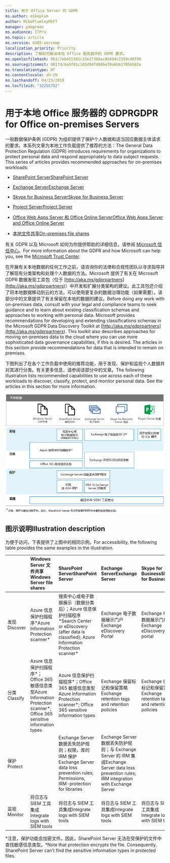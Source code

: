```yaml
---
title: 用于 Office Server 的 GDPR
ms.author: mikeplum
author: MikePlumleyMSFT
manager: pamgreen
ms.audience: ITPro
ms.topic: article
ms.service: O365-seccomp
localization_priority: Priority
description: 了解如何解决本地 Office 服务器中的 GDPR 要求。
ms.openlocfilehash: 9b1c7eb4313d1c33e273b6ac0d494c2359c40f00
ms.sourcegitcommit: 0017dc6a5f81c165d9dfd88be39a6bb17856582e
ms.translationtype: HT
ms.contentlocale: zh-CN
ms.lasthandoff: 04/23/2019
ms.locfileid: "32255752"
---
```

# <a name="gdpr-for-office-on-premises-servers"></a><span data-ttu-id="f1773-103">用于本地 Office 服务器的 GDPR</span><span class="sxs-lookup"><span data-stu-id="f1773-103">GDPR for Office on-premises Servers</span></span>

<span data-ttu-id="f1773-p101">一般数据保护条例 (GDPR) 为组织提供了保护个人数据和适当回应数据主体请求的要求。本系列文章为本地工作负载提供了推荐的方法：</span><span class="sxs-lookup"><span data-stu-id="f1773-p101">The General Data Protection Regulation (GDPR) introduces requirements for organizations to protect personal data and respond appropriately to data subject requests. This series of articles provides recommended approaches for on-premises workloads:</span></span>

-   [<span data-ttu-id="f1773-106">SharePoint Server</span><span class="sxs-lookup"><span data-stu-id="f1773-106">SharePoint Server</span></span>](gdpr-for-sharepoint-server.md)

-   [<span data-ttu-id="f1773-107">Exchange Server</span><span class="sxs-lookup"><span data-stu-id="f1773-107">Exchange Server</span></span>](gdpr-for-exchange-server.md)

-   [<span data-ttu-id="f1773-108">Skype for Business Server</span><span class="sxs-lookup"><span data-stu-id="f1773-108">Skype for Business Server</span></span>](gdpr-for-skype-for-business-server.md)

-   [<span data-ttu-id="f1773-109">Project Server</span><span class="sxs-lookup"><span data-stu-id="f1773-109">Project Server</span></span>](gdpr-for-project-server.md)

-   [<span data-ttu-id="f1773-110">Office Web Apps Server 和 Office Online Server</span><span class="sxs-lookup"><span data-stu-id="f1773-110">Office Web Apps Server and Office Online Server</span></span>](gdpr-for-office-online-server.md)

-   [<span data-ttu-id="f1773-111">本地文件共享</span><span class="sxs-lookup"><span data-stu-id="f1773-111">On-premises file shares</span></span>](gdpr-for-on-premises-file-shares.md)

<span data-ttu-id="f1773-112">有关 GDPR 以及 Microsoft 如何为你提供帮助的详细信息，请参阅 [Microsoft 信任中心](https://www.microsoft.com/zh-CN/TrustCenter/Privacy/gdpr/default.aspx)。</span><span class="sxs-lookup"><span data-stu-id="f1773-112">For more information about the GDPR and how Microsoft can help you, see the [Microsoft Trust Center](https://www.microsoft.com/zh-CN/TrustCenter/Privacy/gdpr/default.aspx).</span></span>

<span data-ttu-id="f1773-p102">在开展有关本地数据的任何工作之前，请咨询你的法律和合规性团队以寻求指导并了解现有分类架构和处理个人数据的方法。Microsoft 提供了有关在 Microsoft GDPR 数据发现工具包（位于 [http://aka.ms/gdprpartners](<http://aka.ms/gdprpartners>)）中开发和扩展分类架构的建议。此工具包还介绍了将本地数据移动到云的方法，可以使用更复杂的数据治理功能（如果需要）。该部分中的文章提供了有关保留在本地的数据的建议。</span><span class="sxs-lookup"><span data-stu-id="f1773-p102">Before doing any work with on-premises data, consult with your legal and compliance teams to seek guidance and to learn about existing classification schemas and approaches to working with personal data. Microsoft provides recommendations for developing and extending classifications schemas in the Microsoft GDPR Data Discovery Toolkit at [http://aka.ms/gdprpartners](<http://aka.ms/gdprpartners>). This toolkit also describes approaches for moving on-premises data to the cloud where you can use more sophisticated data governance capabilities, if this is desired. The articles in this section provide recommendations for data that is intended to remain on premises.</span></span>

<span data-ttu-id="f1773-p103">下图列出了在各个工作负载中使用的推荐功能，用于发现、保护和监视个人数据并对其进行分类。有关更多信息，请参阅该部分中的文章。</span><span class="sxs-lookup"><span data-stu-id="f1773-p103">The following illustration lists recommended capabilities to use across each of these workloads to discover, classify, protect, and monitor personal data. See the articles in this section for more information.</span></span>

![](media/gdpr-for-office-servers-image1.png)

## <a name="illustration-description"></a><span data-ttu-id="f1773-119">图示说明</span><span class="sxs-lookup"><span data-stu-id="f1773-119">Illustration description</span></span>

<span data-ttu-id="f1773-120">为便于访问，下表提供了上图中的相同示例。</span><span class="sxs-lookup"><span data-stu-id="f1773-120">For accessibility, the following table provides the same examples in the illustration.</span></span>

|             |<span data-ttu-id="f1773-121">Windows Server 文件共享</span><span class="sxs-lookup"><span data-stu-id="f1773-121">Windows Server file shares</span></span>|<span data-ttu-id="f1773-122">SharePoint Server</span><span class="sxs-lookup"><span data-stu-id="f1773-122">SharePoint Server</span></span>|<span data-ttu-id="f1773-123">Exchange Server</span><span class="sxs-lookup"><span data-stu-id="f1773-123">Exchange Server</span></span>|<span data-ttu-id="f1773-124">Skype for Business</span><span class="sxs-lookup"><span data-stu-id="f1773-124">Skype for Business</span></span>|<span data-ttu-id="f1773-125">Project Server</span><span class="sxs-lookup"><span data-stu-id="f1773-125">Project Server</span></span>|
|:------------|:-------------------------|:----------------|:--------------|:-----------------|:-------------|
|<span data-ttu-id="f1773-126">发现</span><span class="sxs-lookup"><span data-stu-id="f1773-126">Discover</span></span>|<span data-ttu-id="f1773-127">Azure 信息保护扫描程序\*</span><span class="sxs-lookup"><span data-stu-id="f1773-127">Azure Information Protection scanner\*</span></span>|<span data-ttu-id="f1773-128">搜索中心或电子数据展示（数据分类后）；Azure 信息保护扫描程序\*</span><span class="sxs-lookup"><span data-stu-id="f1773-128">Search Center or eDiscovery (after data is classified); Azure Information Protection scanner\*</span></span>|<span data-ttu-id="f1773-129">Exchange 电子数据展示门户</span><span class="sxs-lookup"><span data-stu-id="f1773-129">Exchange eDiscovery Portal</span></span>|<span data-ttu-id="f1773-130">Exchange 电子数据展示门户</span><span class="sxs-lookup"><span data-stu-id="f1773-130">Exchange eDiscovery portal</span></span>|<span data-ttu-id="f1773-131">用于发现和导出的 SQL 脚本</span><span class="sxs-lookup"><span data-stu-id="f1773-131">SQL scripts for discovery and exporting</span></span>|
|<span data-ttu-id="f1773-132">分类</span><span class="sxs-lookup"><span data-stu-id="f1773-132">Classify</span></span>|<span data-ttu-id="f1773-133">Azure 信息保护扫描程序\*；Office 365 敏感信息类型</span><span class="sxs-lookup"><span data-stu-id="f1773-133">Azure Information Protection scanner\*; Office 365 sensitive information types</span></span>|<span data-ttu-id="f1773-134">Azure 信息保护扫描程序\*；Office 365 敏感信息类型</span><span class="sxs-lookup"><span data-stu-id="f1773-134">Azure Information Protection scanner\*; Office 365 sensitive information types</span></span>|<span data-ttu-id="f1773-135">Exchange 保留标记和保留策略</span><span class="sxs-lookup"><span data-stu-id="f1773-135">Exchange retention tags and retention policies</span></span>|<span data-ttu-id="f1773-136">Exchange 保留标记和保留策略</span><span class="sxs-lookup"><span data-stu-id="f1773-136">Exchange retention tags and retention policies</span></span>||
|<span data-ttu-id="f1773-137">保护</span><span class="sxs-lookup"><span data-stu-id="f1773-137">Protect</span></span>||<span data-ttu-id="f1773-138">Exchange Server 数据丢失防护规则；权限，库的 IRM 保护</span><span class="sxs-lookup"><span data-stu-id="f1773-138">Exchange Server data loss prevention rules; Permissions, IRM-protection for libraries</span></span>|<span data-ttu-id="f1773-139">Exchange Server 数据丢失防护规则；与 Exchange Server 的 IRM 集成</span><span class="sxs-lookup"><span data-stu-id="f1773-139">Exchange Server data loss prevention rules; IRM integration with Exchange Server</span></span>|||
|<span data-ttu-id="f1773-140">监视</span><span class="sxs-lookup"><span data-stu-id="f1773-140">Monitor</span></span>|<span data-ttu-id="f1773-141">将日志与 SIEM 工具集成</span><span class="sxs-lookup"><span data-stu-id="f1773-141">Integrate logs with SIEM tools</span></span>|<span data-ttu-id="f1773-142">将日志与 SIEM 工具集成</span><span class="sxs-lookup"><span data-stu-id="f1773-142">Integrate logs with SIEM tools</span></span>|<span data-ttu-id="f1773-143">将日志与 SIEM 工具集成</span><span class="sxs-lookup"><span data-stu-id="f1773-143">Integrate logs with SIEM tools</span></span>|<span data-ttu-id="f1773-144">将日志与 SIEM 工具集成</span><span class="sxs-lookup"><span data-stu-id="f1773-144">Integrate logs with SIEM tools</span></span>|<span data-ttu-id="f1773-145">将日志与 SIEM 工具集成</span><span class="sxs-lookup"><span data-stu-id="f1773-145">Integrate logs with SIEM tools</span></span>|

<span data-ttu-id="f1773-p104">\*注意，保护功能会加密文件。因此，SharePoint Server 无法在受保护的文件中查找敏感信息类型。</span><span class="sxs-lookup"><span data-stu-id="f1773-p104">\*Note that protection encrypts the file. Consequently, SharePoint Server can’t find the sensitive information types in protected files.</span></span>
